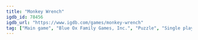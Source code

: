```yaml
---
title: "Monkey Wrench"
igdb_id: 78456
igdb_url: "https://www.igdb.com/games/monkey-wrench"
tag: ["Main game", "Blue Ox Family Games, Inc.", "Puzzle", "Single player"]
---
```

